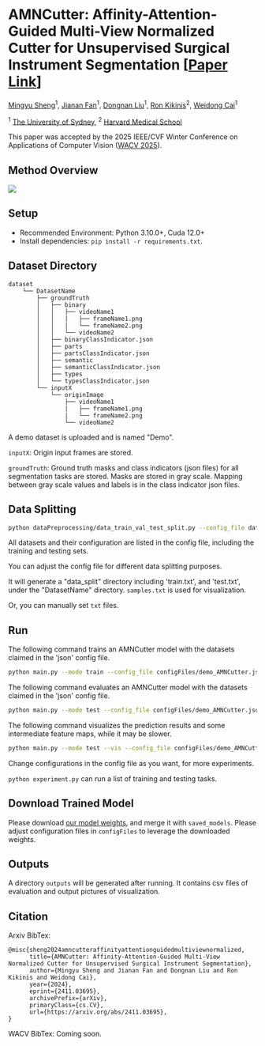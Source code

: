 
# AMNCutter: Affinity-Attention-Guided Multi-View Normalized Cutter for Unsupervised Surgical Instrument Segmentation [[Paper Link](https://arxiv.org/abs/2411.03695)]


[Mingyu Sheng](https://mhamilton.net/)<sup>1</sup>,
[Jianan Fan](https://ieeexplore.ieee.org/author/37090057230)<sup>1</sup>,
[Dongnan Liu](https://scholar.google.com/citations?hl=en&user=JZzb8XUAAAAJ)<sup>1</sup>,
[Ron Kikinis](https://scholar.google.com/citations?user=n01L0mEAAAAJ&hl=en&oi=ao)<sup>2</sup>,
[Weidong Cai](https://scholar.google.com/citations?hl=en&user=N8qTc2AAAAAJ)<sup>1</sup>

<sup>1</sup> [The University of Sydney](https://www.sydney.edu.au/), 
<sup>2</sup> [Harvard Medical School](https://hms.harvard.edu/)

This paper was accepted by the 2025 IEEE/CVF Winter Conference on Applications of Computer Vision ([WACV 2025](https://wacv2025.thecvf.com/)).

## Method Overview

![](paperFigure/method_overview_white.png)

## Setup
* Recommended Environment: Python 3.10.0+, Cuda 12.0+
* Install dependencies: `pip install -r requirements.txt`.

## Dataset Directory
```
dataset
    └── DatasetName
        ├── groundTruth
        │   ├── binary
        │   │   ├── videoName1
        │   │   |   ├── frameName1.png
        │   │   |   └── frameName2.png
        │   │   └── videoName2
        │   ├── binaryClassIndicator.json
        │   ├── parts
        │   ├── partsClassIndicator.json
        │   ├── semantic
        │   ├── semanticClassIndicator.json
        │   ├── types
        │   └── typesClassIndicator.json
        └── inputX
            └── originImage
                ├── videoName1
                |   ├── frameName1.png
                |   └── frameName2.png
                └── videoName2
```
A demo dataset is uploaded and is named "Demo".

`inputX`: Origin input frames are stored.

`groundTruth`: Ground truth masks and class indicators (json files) for all segmentation tasks are stored. Masks are stored in gray scale. Mapping between gray scale values and labels is in the class indicator json files.

## Data Splitting

```bash
python dataPreprocessing/data_train_val_test_split.py --config_file dataPreprocessing/demo_dataset_split.json
```

All datasets and their configuration are listed in the config file, including the training and testing sets.

You can adjust the config file for different data splitting purposes.

It will generate a "data_split" directory including 'train.txt', and 'test.txt', under the "DatasetName" directory. `samples.txt` is used for visualization.

Or, you can manually set `txt` files.

## Run

The following command trains an AMNCutter model with the datasets claimed in the 'json' config file.
```bash
python main.py --mode train --config_file configFiles/demo_AMNCutter.json
```


The following command evaluates an AMNCutter model with the datasets claimed in the 'json' config file.
```bash
python main.py --mode test --config_file configFiles/demo_AMNCutter.json
```


The following command visualizes the prediction results and some intermediate feature maps, while it may be slower.
```bash
python main.py --mode test --vis --config_file configFiles/demo_AMNCutter.json
```

Change configurations in the config file as you want, for more experiments.

`python experiment.py` can run a list of training and testing tasks.

## Download Trained Model

Please download [our model weights](https://drive.google.com/drive/folders/1NSS5sTWtBFGevEb_sbWhYjAxE2nOQMLu?usp=drive_link), and merge it with `saved_models`.
Please adjust configuration files in `configFiles` to leverage the downloaded weights.

## Outputs

A directory `outputs` will be generated after running.
It contains csv files of evaluation and output pictures of visualization.


## Citation

Arxiv BibTex:
```
@misc{sheng2024amncutteraffinityattentionguidedmultiviewnormalized,
      title={AMNCutter: Affinity-Attention-Guided Multi-View Normalized Cutter for Unsupervised Surgical Instrument Segmentation}, 
      author={Mingyu Sheng and Jianan Fan and Dongnan Liu and Ron Kikinis and Weidong Cai},
      year={2024},
      eprint={2411.03695},
      archivePrefix={arXiv},
      primaryClass={cs.CV},
      url={https://arxiv.org/abs/2411.03695}, 
}
```

WACV BibTex:
Coming soon.



